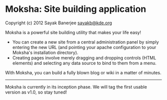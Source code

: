 Moksha: Site building application
=================================

Copyright (c) 2012 Sayak Banerjee <sayakb@kde.org>

Moksha is a powerful site building utility that makes your life easy!

 * You can create a new site from a central administration panel by simply
   entering the new URL (and pointing your apache configuration to your Moksha's
   installation directory).
 * Creating pages involve merely dragging and dropping controls (HTML elements)
   and selecting any data source to bind to them from a menu.

With Moksha, you can build a fully blown blog or wiki in a matter of minutes.

--------------------------------------------------------------------------------

Moksha is currently in its inception phase. We will tag the first usable version
as v1.0, so stay tuned!